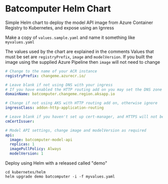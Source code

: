 # Batcomputer Helm Chart

Simple Helm chart to deploy the model API image from Azure Container Registry to Kubernetes, and expose using an Ignress

Make a copy of `values.sample.yaml` and name it something like `myvalues.yaml`

The values used by the chart are explained in the comments
Values that must be set are `registryPrefix`, `image` and `modelVersion`. If you built the image using the supplied Azure Pipeline then `image` will not need to change

```yaml
# Change to the name of your ACR instance
registryPrefix: changeme.azurecr.io/

# Leave blank if not using DNS with your ingress
# If you have enabled the HTTP routing add on you may set the DNS zone here
domainName: batcomputer.changeme.region.aksapp.io

# Change if not using AKS with HTTP routing add on, otherwise ignore
ingressClass: addon-http-application-routing

# Leave blank if you haven't set up cert-manager, and HTTPS will not be used
cmCertIssuer: 

# Model API settings, change image and modelVersion as required
api:
  image: batcomputer-model-api
  replicas: 1
  imagePullPolicy: Always
  modelVersion: 1
```

Deploy using Helm with a released called "demo"
```
cd kubernetes/helm
helm upgrade demo batcomputer -i -f myvalues.yaml
```
